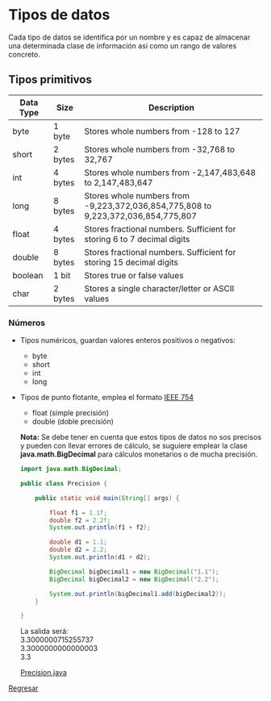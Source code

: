# Tipos de datos

Cada tipo de datos se identifica por un nombre y es capaz de almacenar una determinada clase de información así como un 
rango de valores concreto.

## Tipos primitivos

|Data Type | Size | Description|
|----------|------|------------|
|byte | 1 byte | Stores whole numbers from -128 to 127|
|short | 2 bytes | Stores whole numbers from -32,768 to 32,767|
|int | 4 bytes | Stores whole numbers from -2,147,483,648 to 2,147,483,647|
|long | 8 bytes | Stores whole numbers from -9,223,372,036,854,775,808 to 9,223,372,036,854,775,807|
|float | 4 bytes | Stores fractional numbers. Sufficient for storing 6 to 7 decimal digits|
|double | 8 bytes | Stores fractional numbers. Sufficient for storing 15 decimal digits|
|boolean | 1 bit | Stores true or false values|
|char | 2 bytes | Stores a single character/letter or ASCII values|

### Números

* Tipos numéricos, guardan valores enteros positivos o negativos:
    * byte
    * short
    * int
    * long
* Tipos de punto flotante, emplea el formato [IEEE 754][2]
    * float (simple precisión)
    * double (doble precisión)

    <b>Nota:</b> Se debe tener en cuenta que estos tipos de datos no sos precisos y pueden con llevar errores de cálculo, se suguiere emplear la clase <b>java.math.BigDecimal</b> para cálculos monetarios o de mucha precisión.

    ```java
    import java.math.BigDecimal;

    public class Precision {

        public static void main(String[] args) {

            float f1 = 1.1f;
            double f2 = 2.2f;
            System.out.println(f1 + f2);

            double d1 = 1.1;
            double d2 = 2.2;
            System.out.println(d1 + d2);

            BigDecimal bigDecimal1 = new BigDecimal("1.1");
            BigDecimal bigDecimal2 = new BigDecimal("2.2");

            System.out.println(bigDecimal1.add(bigDecimal2));
        }

    }
    ```
    La salida será:
    <br>3.3000000715255737
    <br>3.3000000000000003
    <br>3.3

    [Precision.java][3]


[Regresar][1]

[1]: ../README.md
[2]: https://es.wikipedia.org/wiki/IEEE_754
[3]: sintaxis/src/main/java/com/axity/course/sintaxis/Precision.java